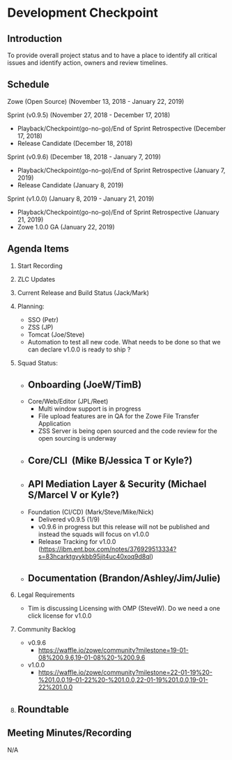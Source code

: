 # Development Checkpoint

Introduction
------------
To provide overall project status and to have a place to identify all critical issues and identify action, owners and review timelines.

Schedule
--------
Zowe (Open Source) (November 13, 2018 - January 22, 2019)

Sprint (v0.9.5) (November 27, 2018 - December 17, 2018)
- Playback/Checkpoint(go-no-go)/End of Sprint Retrospective (December 17, 2018)
- Release Candidate (December 18, 2018)

Sprint (v0.9.6) (December 18, 2018 - January 7, 2019)
- Playback/Checkpoint(go-no-go)/End of Sprint Retrospective (January 7, 2019)
- Release Candidate (January 8, 2019)

Sprint (v1.0.0) (January 8, 2019 - January 21, 2019)
- Playback/Checkpoint(go-no-go)/End of Sprint Retrospective (January 21, 2019)
- Zowe 1.0.0 GA (January 22, 2019)

Agenda Items
------------
1. Start Recording
2. ZLC Updates
3. Current Release and Build Status (Jack/Mark)
4. Planning:
    - SSO (Petr)
    - ZSS (JP)
    - Tomcat (Joe/Steve)
    - Automation to test all new code. What needs to be done so that we can declare v1.0.0 is ready to ship ?
5. Squad Status:
    - Onboarding (JoeW/TimB)
      -
    - Core/Web/Editor (JPL/Reet)
      - Multi window support is in progress
      - File upload features are in QA for the Zowe File Transfer Application
      - ZSS Server is being open sourced and the code review for the open sourcing is underway
    - Core/CLI  (Mike B/Jessica T or Kyle?)
      -
    - API Mediation Layer & Security (Michael S/Marcel V or Kyle?)
      -
    - Foundation (CI/CD) (Mark/Steve/Mike/Nick)
      - Delivered v0.9.5 (1/9)
      - v0.9.6 in progress but this release will not be published and instead the squads will focus on v1.0.0
      - Release Tracking for v1.0.0 (https://ibm.ent.box.com/notes/376929513334?s=83hcarktgvykbb95jit4uc40xoq9d8ql)
    - Documentation (Brandon/Ashley/Jim/Julie)
      -
6. Legal Requirements
    - Tim is discussing Licensing with OMP (SteveW). Do we need a one click license for v1.0.0

7. Community Backlog
    - v0.9.6
      - https://waffle.io/zowe/community?milestone=19-01-08%200.9.6,19-01-08%20-%200.9.6
    - v1.0.0
      - https://waffle.io/zowe/community?milestone=22-01-19%20-%201.0.0,19-01-22%20-%201.0.0,22-01-19%201.0.0,19-01-22%201.0.0
8. Roundtable
    -


Meeting Minutes/Recording
-------------------------
N/A
